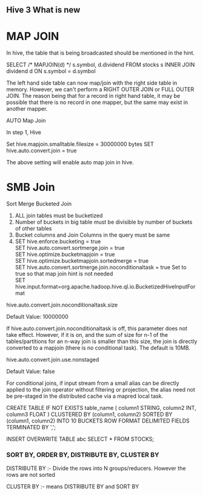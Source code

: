 ## Hive 3 What is new


# MAP JOIN 
In hive, the table that is being broadcasted should be mentioned in the hint. 

SELECT /* MAPJOIN(d) */ s.symbol, d.dividend
FROM stocks s INNER JOIN dividend d 
ON s.symbol = d.symbol

The left hand side table can now map/join with the right side table in memory. However, we can't perform a RIGHT OUTER JOIN or FULL OUTER JOIN. The reason being that for a record in right hand table, it may be possible that there is no record in one mapper, but the same may exist in another mapper. 

AUTO Map Join 

In step 1, Hive 

Set hive.mapjoin.smalltable.filesize = 30000000 bytes
SET hive.auto.convert.join = true

The above setting will enable auto map join in hive. 

# SMB Join 

Sort Merge Bucketed Join 
1. ALL join tables must be bucketized
2. Number of buckets in big table must be divisible by number of buckets of other tables
3. Bucket columns and Join Columns in the query must be same 
4. SET hive.enforce.bucketing = true  </br>
   SET hive.auto.convert.sortmerge.join = true  </br>
   SET hive.optimize.bucketmapjoin = true </br>
   SET hive.optimize.bucketmapjoin.sortedmerge  = true </br>
   SET hive.auto.convert.sortmerge.join.noconditionaltask = true Set to true so that map join hint is not needed  </br>
   SET hive.input.format=org.apache.hadoop.hive.ql.io.BucketizedHiveInputFormat  </br>

hive.auto.convert.join.noconditionaltask.size

Default Value: 10000000

If hive.auto.convert.join.noconditionaltask is off, this parameter does not take effect. However, if it is on, and the sum of size for n-1 of the tables/partitions for an n-way join is smaller than this size, the join is directly converted to a mapjoin (there is no conditional task). The default is 10MB.

hive.auto.convert.join.use.nonstaged

Default Value: false

For conditional joins, if input stream from a small alias can be directly applied to the join operator without filtering or projection, the alias need not be pre-staged in the distributed cache via a mapred local task.



CREATE TABLE IF NOT EXISTS table_name (
 column1 STRING, 
 column2 INT,
 column3 FLOAT
 ) CLUSTERED BY (column1, column2) SORTED BY (column1, column2) INTO 10 BUCKETS
 ROW FORMAT DELIMITED
 FIELDS TERMINATED BY ',';


INSERT OVERWRITE TABLE abc
SELECT * FROM STOCKS;


### SORT BY, ORDER BY, DISTRIBUTE BY, CLUSTER BY

DISTRIBUTE BY :- Divide the rows into N groups/reducers. However the rows are not sorted

CLUSTER BY :-  means DISTRIBUTE BY and SORT BY


